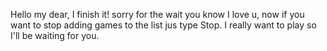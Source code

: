 Hello my dear, I finish it! sorry for the wait you know I love u, now if you want to stop adding games to the list jus type Stop. I really want to play so I'll be waiting for you.